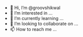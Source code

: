 - 👋 Hi, I’m @groovshikwal
- 👀 I’m interested in ...
- 🌱 I’m currently learning ...
- 💞️ I’m looking to collaborate on ...
- 📫 How to reach me ...

<!---
groovshikwal/groovshikwal is a ✨ special ✨ repository because its `README.md` (this file) appears on your GitHub profile.
You can click the Preview link to take a look at your changes.
--->
